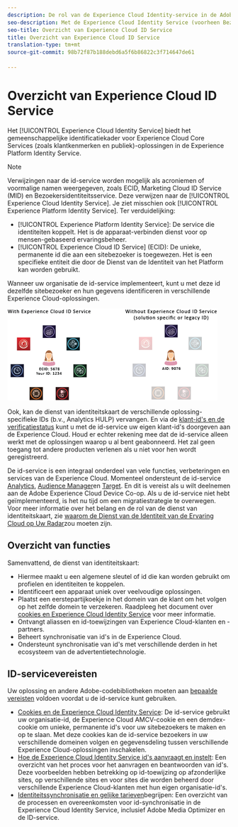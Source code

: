 ```yaml
---
description: De rol van de Experience Cloud Identity-service in de Adobe Experience Cloud.
seo-description: Met de Experience Cloud Identity Service (voorheen Bezoeker ID-service of Marketing Cloud ID-service) beschikt u over het gemeenschappelijke identificatiekader voor de Experience Cloud-services, zoals klantkenmerken en publiek.
seo-title: Overzicht van Experience Cloud ID Service
title: Overzicht van Experience Cloud ID Service
translation-type: tm+mt
source-git-commit: 98b72f87b188debd6a5f6b86822c3f714647de61

---
```



# Overzicht van Experience Cloud ID Service

Het [!UICONTROL Experience Cloud Identity Service] biedt het gemeenschappelijke identificatiekader voor Experience Cloud Core Services (zoals klantkenmerken en publiek)-oplossingen in de Experience Platform Identity Service.

>[!NOTE]
>
> Verwijzingen naar de id-service worden mogelijk als acroniemen of voormalige namen weergegeven, zoals ECID, Marketing Cloud ID Service (MID) en Bezoekersidentiteitsservice. Deze verwijzen naar de [!UICONTROL Experience Cloud Identity Service]. Je ziet misschien ook [!UICONTROL Experience Platform Identity Service]. Ter verduidelijking:

* [!UICONTROL Experience Platform Identity Service]: De service die identiteiten koppelt. Het is de apparaat-verbinden dienst voor op mensen-gebaseerd ervaringsbeheer.
* [!UICONTROL Experience Cloud ID Service] (ECID): De unieke, permanente id die aan een sitebezoeker is toegewezen. Het is een specifieke entiteit die door de Dienst van de Identiteit van het Platform kan worden gebruikt.

Wanneer uw organisatie de id-service implementeert, kunt u met deze id dezelfde sitebezoeker en hun gegevens identificeren in verschillende Experience Cloud-oplossingen.

![](assets/ecid-new.png)

Ook, kan de dienst van identiteitskaart de verschillende oplossing-specifieke IDs (b.v., Analytics HULP) vervangen. En via de [klant-id&#39;s en de verificatiestatus](/help/reference/authenticated-state.md) kunt u met de id-service uw eigen klant-id&#39;s doorgeven aan de Experience Cloud. Houd er echter rekening mee dat de id-service alleen werkt met de oplossingen waarop u al bent geabonneerd. Het zal geen toegang tot andere producten verlenen als u niet voor hen wordt geregistreerd.

De id-service is een integraal onderdeel van vele functies, verbeteringen en services van de Experience Cloud. Momenteel ondersteunt de id-service [Analytics](http://www.adobe.com/marketing-cloud/web-analytics.html), [Audience Manager](http://www.adobe.com/marketing-cloud/data-management-platform.html)en [Target](http://www.adobe.com/marketing-cloud/testing-targeting.html). En dit is vereist als u wilt deelnemen aan de Adobe Experience Cloud Device Co-op. Als u de id-service niet hebt geïmplementeerd, is het nu tijd om een migratiestrategie te overwegen. Voor meer informatie over het belang en de rol van de dienst van identiteitskaart, zie [waarom de Dienst van de Identiteit van de Ervaring Cloud op Uw Radar](http://blogs.adobe.com/digitalmarketing/analytics/why-new-adobe-marketing-cloud-id-service-should-be-on-your-radar/)zou moeten zijn.

## Overzicht van functies

Samenvattend, de dienst van identiteitskaart:

* Hiermee maakt u een algemene sleutel of id die kan worden gebruikt om profielen en identiteiten te koppelen.
* Identificeert een apparaat uniek over veelvoudige oplossingen.
* Plaatst een eerstepartijkoekje in het domein van de klant om het volgen op het zelfde domein te verzekeren. Raadpleeg het document over [cookies en Experience Cloud Identity Service](https://docs.adobe.com/content/help/en/id-service/using/intro/cookies.html) voor meer informatie.
* Ontvangt aliassen en id-toewijzingen van Experience Cloud-klanten en -partners.
* Beheert synchronisatie van id&#39;s in de Experience Cloud.
* Ondersteunt synchronisatie van id&#39;s met verschillende derden in het ecosysteem van de advertentietechnologie.

## ID-servicevereisten

Uw oplossing en andere Adobe-codebibliotheken moeten aan [bepaalde vereisten](/help/reference/requirements.md) voldoen voordat u de id-service kunt gebruiken.

* [Cookies en de Experience Cloud Identity Service](cookies.md): De id-service gebruikt uw organisatie-id, de Experience Cloud AMCV-cookie en een demdex-cookie om unieke, permanente id&#39;s voor uw sitebezoekers te maken en op te slaan. Met deze cookies kan de id-service bezoekers in uw verschillende domeinen volgen en gegevensdeling tussen verschillende Experience Cloud-oplossingen inschakelen.
* [Hoe de Experience Cloud Identity Service id&#39;s aanvraagt en instelt](id-request.md): Een overzicht van het proces voor het aanvragen en beantwoorden van id&#39;s. Deze voorbeelden hebben betrekking op id-toewijzing op afzonderlijke sites, op verschillende sites en voor sites die worden beheerd door verschillende Experience Cloud-klanten met hun eigen organisatie-id&#39;s.
* [Identiteitssynchronisatie en gelijke tarieven](match-rates.md)begrijpen: Een overzicht van de processen en overeenkomsten voor id-synchronisatie in de Experience Cloud Identity Service, inclusief Adobe Media Optimizer en de ID-service.

